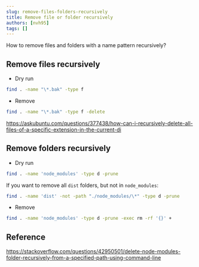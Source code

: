 ```yaml
---
slug: remove-files-folders-recursively
title: Remove file or folder recursively
authors: [nvh95]
tags: []
---
```


How to remove files and folders with a name pattern recursively?

<!-- truncate -->

## Remove files recursively

- Dry run

```bash
find . -name "\*.bak" -type f
```

- Remove

```bash
find . -name "\*.bak" -type f -delete
```

https://askubuntu.com/questions/377438/how-can-i-recursively-delete-all-files-of-a-specific-extension-in-the-current-di

## Remove folders recursively

- Dry run

```bash
find . -name 'node_modules' -type d -prune
```

If you want to remove all `dist` folders, but not in `node_modules`:

```bash
find . -name 'dist' -not -path "./node_modules/\*" -type d -prune
```

- Remove

```bash
find . -name 'node_modules' -type d -prune -exec rm -rf '{}' +
```

## Reference

https://stackoverflow.com/questions/42950501/delete-node-modules-folder-recursively-from-a-specified-path-using-command-line
